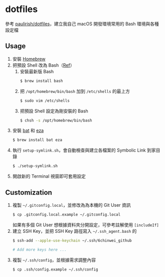 # dotfiles

參考 [paulirish/dotfiles](https://github.com/paulirish/dotfiles)，建立我自己 macOS 開發環境常用的 Bash 環境與各種設定檔

## Usage
1. 安裝 [Homebrew](https://brew.sh/)
1. 把預設 Shell 改為 Bash（[Ref](https://stackoverflow.com/questions/77052638/changing-default-shell-from-zsh-to-bash-on-macos-catalina-and-beyond)）
   1. 安裝最新版 Bash
      ```sh
      $ brew install bash
      ```
   2. 把 `/opt/homebrew/bin/bash` 加到 `/etc/shells` 的最上方
      ```sh
      $ sudo vim /etc/shells
      ```
   3. 把預設 Shell 設定為剛安裝的 Bash
      ```sh   
      $ chsh -s /opt/homebrew/bin/bash
      ```
1. 安裝 [bat](https://github.com/sharkdp/bat) 和 [eza](https://github.com/eza-community/eza)
   ```sh
   $ brew install bat eza
   ```
1. 執行 `setup-symlink.sh`，會自動檢查與建立各檔案的 Symbolic Link 到家目錄
   ```sh
   $ ./setup-symlink.sh
   ```
1. 開啟新的 Terminal 視窗即可套用設定

## Customization
1. 複製 `~/.gitconfig.local`，並修改為為本機的 Git User 資訊
   ```sh
   $ cp .gitconfig.local.example ~/.gitconfig.local
   ```
   如果有多個 Git User 想根據資料夾分開設定，可參考註解使用 `[includeIf]`
1. 建立 SSH Key，並把 SSH Key 路徑寫入 `~/.ssh_agent.bash` 的
   ```sh
   $ ssh-add --apple-use-keychain ~/.ssh/6chinwei_github

   # Add more keys here ...
   ```
1. 複製 `~/.ssh/config`，並根據需求調整內容
   ```sh
   $ cp .ssh/config.example ~/.ssh/config
   ```
